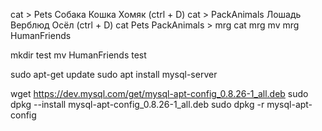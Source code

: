 <!-- 1 -->
cat > Pets
Собака Кошка Хомяк (ctrl + D)
cat > PackAnimals
Лошадь Верблюд Осёл (ctrl + D)
cat Pets PackAnimals > mrg
cat mrg
mv mrg HumanFriends
<!-- 2 -->
mkdir test
mv HumanFriends test
<!-- 3 -->
sudo apt-get update
sudo apt install mysql-server
<!-- 4 -->
wget https://dev.mysql.com/get/mysql-apt-config_0.8.26-1_all.deb
sudo dpkg --install mysql-apt-config_0.8.26-1_all.deb
sudo dpkg -r mysql-apt-config